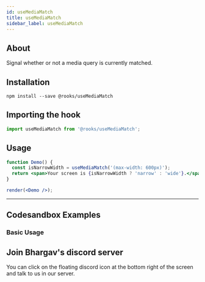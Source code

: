 ```yaml
---
id: useMediaMatch
title: useMediaMatch
sidebar_label: useMediaMatch
---
```



    

## About

Signal whether or not a media query is currently matched.

[//]: # "Main"

## Installation

    npm install --save @rooks/useMediaMatch

## Importing the hook

```javascript
import useMediaMatch from '@rooks/useMediaMatch';
```

## Usage

```jsx
function Demo() {
  const isNarrowWidth = useMediaMatch('(max-width: 600px)');
  return <span>Your screen is {isNarrowWidth ? 'narrow' : 'wide'}.</span>;
}

render(<Demo />);
```


---

## Codesandbox Examples

### Basic Usage    



## Join Bhargav's discord server
You can click on the floating discord icon at the bottom right of the screen and talk to us in our server.

